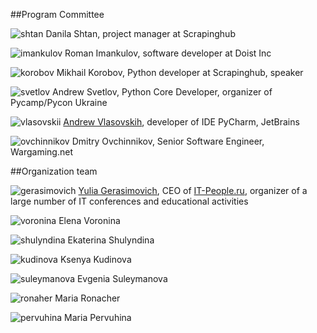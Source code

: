 ##Program Committee

![shtan](https://img-fotki.yandex.ru/get/195648/121639917.103/0_180d49_899da6d1_orig) Danila Shtan, project manager at Scrapinghub


![imankulov](https://img-fotki.yandex.ru/get/94596/121639917.103/0_180d47_c749c124_orig) Roman Imankulov, software developer at Doist Inc


![korobov](https://img-fotki.yandex.ru/get/196534/121639917.103/0_180d48_b6502c26_orig) Mikhail Korobov, Python developer at Scrapinghub, speaker


![svetlov](https://img-fotki.yandex.ru/get/60015/121639917.db/0_14b554_387ef7a0_orig) Andrew Svetlov, Python Core Developer, organizer of Pycamp/Pycon Ukraine

![vlasovskii](https://img-fotki.yandex.ru/get/56796/121639917.dc/0_14bbaf_3f642a40_orig) [Andrew Vlasovskih](http://pirx.ru), developer of IDE PyCharm, JetBrains

![ovchinnikov](https://img-fotki.yandex.ru/get/41138/121639917.dc/0_14bbae_d29aa7cc_orig) Dmitry Ovchinnikov, Senior Software Engineer, Wargaming.net


##Organization team

![gerasimovich](https://img-fotki.yandex.ru/get/195990/121639917.103/0_180d4e_d97021d0_orig)  [Yulia Gerasimovich](http://www.linkedin.com/pub/yulia-gerasimovich/50/623/266), CEO of [IT-People.ru](http://it-people.ru/), organizer of a large number of IT conferences and educational activities

![voronina](https://img-fotki.yandex.ru/get/42692/121639917.103/0_180d54_28c36dde_orig) Elena Voronina

![shulyndina](https://img-fotki.yandex.ru/get/51236/121639917.103/0_180d53_d3c83db2_orig) Ekaterina Shulyndina

![kudinova](https://img-fotki.yandex.ru/get/42692/121639917.103/0_180d50_5b7d76ae_orig) Ksenya Kudinova

![suleymanova](https://img-fotki.yandex.ru/get/195132/121639917.103/0_180d52_5de239c0_orig) Evgenia Suleymanova 

![ronaher](https://img-fotki.yandex.ru/get/197741/121639917.103/0_180d4f_8d6f7195_orig) Maria Ronacher

![pervuhina](https://img-fotki.yandex.ru/get/195990/121639917.103/0_180d51_c4688eef_orig) Maria Pervuhina
